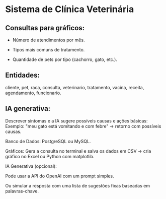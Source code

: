 # Sistema de Clínica Veterinária

## Consultas para gráficos:

- Número de atendimentos por mês.

- Tipos mais comuns de tratamento.

- Quantidade de pets por tipo (cachorro, gato, etc.).

## Entidades:

cliente, pet, raca, consulta, veterinario, tratamento, vacina, receita, agendamento, funcionario.

## IA generativa:

Descrever sintomas e a IA sugere possíveis causas e ações básicas:
Exemplo: "meu gato está vomitando e com febre" → retorno com possíveis causas.

Banco de Dados: PostgreSQL ou MySQL.

Gráficos: Gera a consulta no terminal e salva os dados em CSV → cria gráfico no Excel ou Python com matplotlib.

IA Generativa (opcional):

Pode usar a API do OpenAI com um prompt simples.

Ou simular a resposta com uma lista de sugestões fixas baseadas em palavras-chave.
